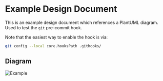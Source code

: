 # Example Design Document

This is an example design document which references a PlantUML diagram. Used to test the `git` pre-commit hook.

Note that the easiest way to enable the hook is via:

```bash
git config --local core.hooksPath .githooks/
```

## Diagram

![Example](./assets/sample-01.png)

